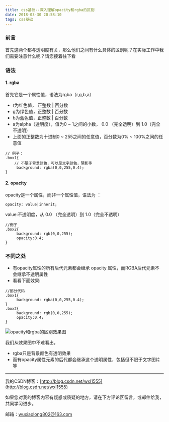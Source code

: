```yaml
---
title: css基础--深入理解opacity和rgba的区别
date: 2018-03-30 20:58:10
tags: css基础
---
```

### 前言
首先这两个都与透明度有关，那么他们之间有什么具体的区别呢？在实际工作中我们需要注意什么呢？请您接着往下看
### 语法
#### 1. rgba
首先它是一个属性值，语法为rgba（r,g,b,a）
- r为红色值， 正整数 | 百分数 
- g为绿色值，正整数 | 百分数
- b为蓝色值，正整数 | 百分数
- a为alpha（透明度），值为0 ~ 1之间的小数， 0.0 （完全透明）到 1.0（完全不透明）
- 上面的正整数为十进制0 ~ 255之间的任意值，百分数为0% ~ 100%之间的任意值

```
// 例子：
.box1{
    // 不限于背景颜色，可以是文字颜色，阴影等
     background: rgba(0,0,255,0.4);
}
```
#### 2. opacity
opacity是一个属性，而非一个属性值，语法为 ：

```
opacity: value|inherit;
```
value:不透明度，从 0.0 （完全透明）到 1.0（完全不透明）

```
//例子
.box2{
     background: rgb(0,0,255);
     opacity:0.4;
}
```


### 不同之处
- 有opacity属性的所有后代元素都会继承 opacity 属性，而RGBA后代元素不会继承不透明属性
- 看看下面效果:

```
//部分代码
.box1{
     background: rgba(0,0,255,0.4);
}
.box2{
     background: rgb(0,0,255);
     opacity:0.4;
}
```

![opacity和rgba的区别效果图](http://olv6wm3nj.bkt.clouddn.com/18-3-30/85615926.jpg)

我们从效果图中不难看出，
- rgba只是背景颜色有透明效果
- 而有opacity属性元素的后代都会继承这个透明属性，包括但不限于文字图片等

---

我的CSDN博客：[http://blog.csdn.net/wxl1555](http://blog.csdn.net/wxl1555)

如果您对我的博客内容有疑惑或质疑的地方，请在下方评论区留言，或邮件给我，共同学习进步。

邮箱：wuxiaolong802@163.com